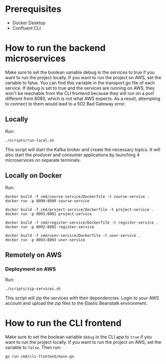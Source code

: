 # Prerequisites
- Docker Desktop
- Confluent CLI

# How to run the backend microservices
Make sure to set the boolean variable debug in the services to true if you want to run the project locally. If you want to run the project on AWS, set the variable to false. You can find this variable in the transport.go file of each service. If debug is set to true and the services are running on AWS, they won't be reachable from the CLI frontend because they will run on a port different from 8080, which is not what AWS expects. As a result, attempting to connect to them would lead to a 502 Bad Gateway error.
## Locally
Run:
```
./scripts/run-local.sh
```
This script will start the Kafka broker and create the necessary topics. It will also start the producer and consumer applications by launching 4 microservices on separate terminals.

## Locally on Docker
Run:
```
docker build -f cmd/course-service/Dockerfile -t course-service .
docker run -p 8090:8090 course-service
```
```
docker build -f cmd/project-service/Dockerfile -t project-service .
docker run -p 8091:8091 project-service
```
```
docker build -f cmd/register-service/Dockerfile -t register-service .
docker run -p 8092:8092 register-service
```
```
docker build -f cmd/user-service/Dockerfile -t user-service .
docker run -p 8093:8093 user-service
```

## Remotely on AWS
### Deployment on AWS
Run:
```
./scripts/zip-services.sh
```
This script will zip the services with their dependencies. Login to your AWS account and upload the zip files to the Elastic Beanstalk environment.

# How to run the CLI frontend
Make sure to set the boolean variable `debug` in the CLI app to `true` if you want to run the project locally. If you want to run the project on AWS, set the variable to `false`.
Then run:
```
go run cmd/cli-frontend/main.go
```
